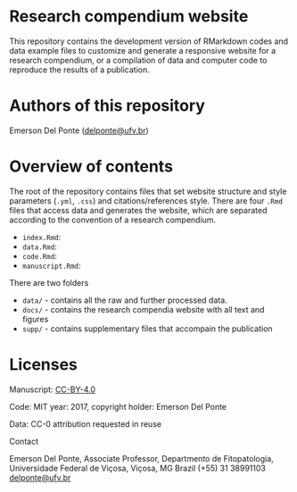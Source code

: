 # Research compendium website

This repository contains the development version of RMarkdown codes and data example files to customize and generate a responsive website for a research compendium, or a compilation of data and computer code to reproduce the results of a publication. 

# Authors of this repository

Emerson Del Ponte (delponte@ufv.br)

# Overview of contents

The root of the repository contains files that set website structure and style parameters (`.yml`, `.css`) and citations/references style. There are four `.Rmd` files that access data and generates the website, which are separated according to the convention of a research compendium.

- `index.Rmd`:
- `data.Rmd`: 
- `code.Rmd`:
- `manuscript.Rmd`:

There are two folders

- `data/` - contains all the raw and further processed data.
- `docs/` - contains the research compendia website with all text and figures
- `supp/` - contains supplementary files that accompain the publication


# Licenses

Manuscript: [CC-BY-4.0](https://creativecommons.org/licenses/by/4.0/)

Code: MIT year: 2017, copyright holder: Emerson Del Ponte

Data: CC-0 attribution requested in reuse

Contact

Emerson Del Ponte, Associate Professor, Departmento de Fitopatologia, Universidade Federal de Viçosa, Viçosa, MG Brazil
(+55) 31 38991103 delponte@ufv.br
